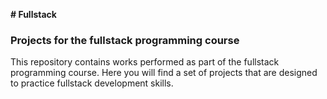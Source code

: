 **# Fullstack**

### Projects for the fullstack programming course 

This repository contains works performed as part of the fullstack programming course. Here you will find a set of projects that are designed to practice fullstack development skills.

